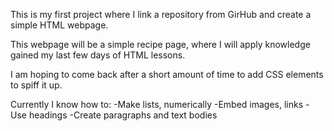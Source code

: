 This is my first project where I link a repository from GirHub and create a simple HTML webpage.

 This webpage will be a simple recipe page, where I will apply knowledge gained my last few days of HTML lessons.  
 
 I am hoping to come back after a short amount of time to add CSS elements to spiff it up.

 Currently I know how to:
 -Make lists, numerically
 -Embed images, links
 -Use headings
 -Create paragraphs and text bodies